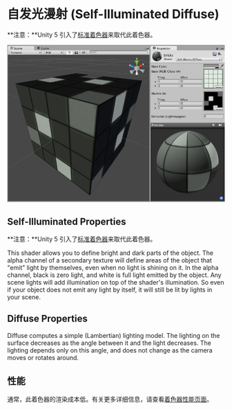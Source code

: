 自发光漫射 (Self-Illuminated Diffuse)
========================

**注意：**Unity 5 引入了[标准着色器](shader-StandardShader.html)来取代此着色器。

![](../uploads/Shaders/Shader-IllumDiffuse.png) 

Self-Illuminated Properties
---------------------------

**注意：**Unity 5 引入了[标准着色器](shader-StandardShader.html)来取代此着色器。

This shader allows you to define bright and dark parts of the object. The alpha channel of a secondary texture will define areas of the object that "emit" light by themselves, even when no light is shining on it. In the alpha channel, black is zero light, and white is full light emitted by the object. Any scene lights will add illumination on top of the shader's illumination. So even if your object does not emit any light by itself, it will still be lit by lights in your scene.
 

Diffuse Properties
------------------


Diffuse computes a simple (Lambertian) lighting model. The lighting on the surface decreases as the angle between it and the light decreases. The lighting depends only on this angle, and does not change as the camera moves or rotates around.
 

性能
-----------


通常，此着色器的渲染成本低。有关更多详细信息，请查看[着色器性能页面](shader-Performance.html)。
